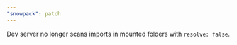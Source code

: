 ```yaml
---
"snowpack": patch
---
```


Dev server no longer scans imports in mounted folders with `resolve: false`.
